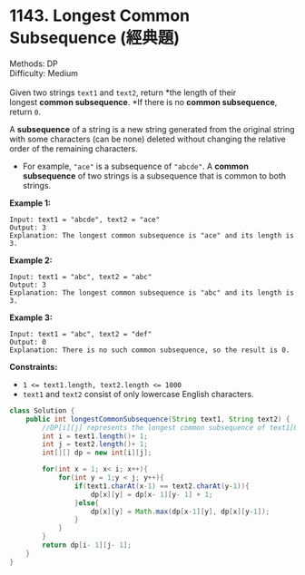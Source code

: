 # 1143. Longest Common Subsequence (經典題)  

  Methods: DP </br> Difficulty: Medium </br> </br>Given two strings `text1` and `text2`, return *the length of their longest ****common subsequence****. *If there is no **common subsequence**, return `0`.

A **subsequence** of a string is a new string generated from the original string with some characters (can be none) deleted without changing the relative order of the remaining characters.

- For example, `"ace"` is a subsequence of `"abcde"`.
A **common subsequence** of two strings is a subsequence that is common to both strings.

**Example 1:**

```plain text
Input: text1 = "abcde", text2 = "ace"
Output: 3
Explanation: The longest common subsequence is "ace" and its length is 3.
```

**Example 2:**

```plain text
Input: text1 = "abc", text2 = "abc"
Output: 3
Explanation: The longest common subsequence is "abc" and its length is 3.
```

**Example 3:**

```plain text
Input: text1 = "abc", text2 = "def"
Output: 0
Explanation: There is no such common subsequence, so the result is 0.
```

**Constraints:**

- `1 <= text1.length, text2.length <= 1000`
- `text1` and `text2` consist of only lowercase English characters.
```java
class Solution {
    public int longestCommonSubsequence(String text1, String text2) {
        //DP[i][j] represents the longest common subsequence of text1[0 ... i] & text2[0 ... j].
        int i = text1.length()+ 1;
        int j = text2.length()+ 1;
        int[][] dp = new int[i][j];

        for(int x = 1; x< i; x++){
            for(int y = 1;y < j; y++){
                if(text1.charAt(x-1) == text2.charAt(y-1)){
                    dp[x][y] = dp[x- 1][y- 1] + 1;
                }else{
                    dp[x][y] = Math.max(dp[x-1][y], dp[x][y-1]);
                }
            }
        }
        return dp[i- 1][j- 1];
    }
}
```

